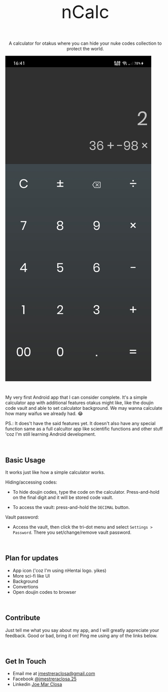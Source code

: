 <p align="center" style="font-size: 56px">nCalc</p>
<p align="center">A calculator for otakus where you can hide your nuke codes collection to protect the world.</p>

![<span style="text-align: center">sample screenshot</span>](./README/screenshot.jpg "Sample screenshot")

#

My very first Android app that I can consider complete. It's a simple calculator app with additional features otakus might like, like the doujin code vault and able to set calculator background. We may wanna calculate how many waifus we already had. 😂

PS.: It does't have the said features yet. It doesn't also have any special function same as a full calcultor app like scientific functions and other stuff 'coz I'm still learning Android development.

<br>

## Basic Usage

It works just like how a simple calculator works.

Hiding/accessing codes:

- To hide doujin codes, type the code on the calculator. Press-and-hold on the final digit and it will be stored code vault.

- To access the vault:
press-and-hold the `DECIMAL` button.

Vault password:

- Access the vault, then click the tri-dot menu and select `Settings > Password`. There you set/change/remove vault password.

<br />

## Plan for updates

- App icon ('coz I'm using nHentai logo. yikes)
- More sci-fi like UI
- Background
- Convertions
- Open doujin codes to browser

<br />

## Contribute

Just tell me what you say about my app, and I will greatly appreciate your feedback. Good or bad, bring it on!
Ping me using any of the links below.

<br />

## Get In Touch

- Email me at [jmestreraclosa@gmail.com](mailto:jmestreraclosa@gmail.com)
- Facebook [@jmestreraclosa.25](facebook.com/jmestreraclosa.25)
- Linkedin [Joe Mar Closa](https://www.linkedin.com/in/joe-mar-c-8244b5135)
